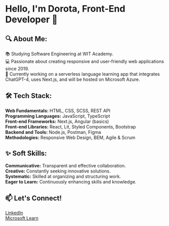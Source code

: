 # Hello, I'm Dorota, Front-End Developer 👋

## 🔍 About Me:

📚 Studying Software Engineering at WIT Academy.  
💻 Passionate about creating responsive and user-friendly web applications since 2019.  
🚀 Currently working on a serverless language learning app that integrates ChatGPT-4, uses Next.js, and will be hosted on Microsoft Azure.

## 🛠️ Tech Stack:

**Web Fundamentals:** HTML, CSS, SCSS, REST API  
**Programming Languages:** JavaScript, TypeScript  
**Front-end Frameworks:** Next.js, Angular (basics)  
**Front-end Libraries:** React, Lit, Styled Components, Bootstrap  
**Backend and Tools:** Node.js, Postman, Figma  
**Methodologies:** Responsive Web Design, BEM, Agile & Scrum

## ✨ Soft Skills:

**Communicative:** Transparent and effective collaboration.  
**Creative:** Constantly seeking innovative solutions.  
**Systematic:** Skilled at organizing and structuring work.  
**Eager to Learn:** Continuously enhancing skills and knowledge.

## 📫 Let's Connect!

[LinkedIn](https://www.linkedin.com/in/dboinska)  
[Microsoft Learn](https://learn.microsoft.com/en-us/users/dorotaboinska-6662/)
